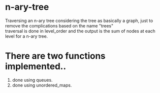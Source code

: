 # n-ary-tree
Traversing an n-ary tree considering the tree as basically a graph, just to remove the complications based on the name "trees"\
traversal is done in level_order and the output is the sum of nodes at each level for a n-ary tree.
# There are two functions implemented..
1) done using queues.
2) done using unordered_maps.

